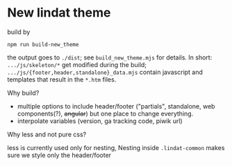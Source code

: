 # New lindat theme
build by
```
npm run build-new_theme
```
the output goes to `./dist`; see `build_new_theme.mjs` for details. In short: `.../js/skeleton/*` get modified 
during the build; `.../js/{footer,header,standalone}_data.mjs` contain javascript and templates that result in the 
`*.htm` files.

Why build?
 
 - multiple options to include header/footer ("partials", standalone, web components(?), ~~angular~~) but one place 
   to change everything.
 - interpolate variables (version, ga tracking code, piwik url)

Why less and not pure css?

 less is currently used only for nesting, Nesting inside `.lindat-common` makes sure we style only the header/footer
